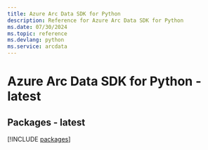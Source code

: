 ```yaml
---
title: Azure Arc Data SDK for Python
description: Reference for Azure Arc Data SDK for Python
ms.date: 07/30/2024
ms.topic: reference
ms.devlang: python
ms.service: arcdata
---
```

# Azure Arc Data SDK for Python - latest
## Packages - latest
[!INCLUDE [packages](arc-data-index.md)]